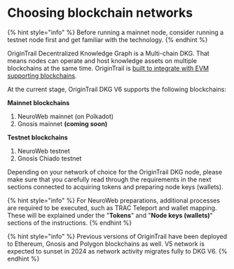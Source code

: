 # Choosing blockchain networks

{% hint style="info" %}
Before running a mainnet node, consider running a testnet node first and get familiar with the technology.
{% endhint %}

OriginTrail Decentralized Knowledge Graph is a Multi-chain DKG. That means nodes can operate and host knowledge assets on multiple blockchains at the same time. OriginTrail is [built to integrate with EVM supporting blockchains](https://github.com/OriginTrail/OT-RFC-repository/tree/main/RFCs/OT-RFC-17-OriginTrail-integration-with-EVM-compatible-blockchains).

At the current stage, OriginTrail DKG V6 supports the following blockchains:

**Mainnet blockchains**

1. NeuroWeb mainnet (on Polkadot)
2. Gnosis mainnet **(coming soon)**

**Testnet blockchains**

1. NeuroWeb testnet
2. Gnosis Chiado testnet&#x20;

Depending on your network of choice for the OriginTrail DKG node, please make sure that you carefully read through the requirements in the next sections connected to acquiring tokens and preparing node keys (wallets).

{% hint style="info" %}
For NeuroWeb preparations, additional processes are required to be executed, such as TRAC Teleport and wallet mapping. These will be explained under the "**Tokens**" and "**Node keys (wallets)**" sections of the instructions.
{% endhint %}

{% hint style="info" %}
Previous versions of OriginTrail have been deployed to Ethereum, Gnosis and Polygon blockchains as well. V5 network is expected to sunset in 2024 as network activity migrates fully to DKG V6.
{% endhint %}
